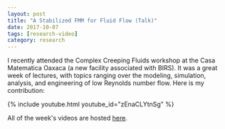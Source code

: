 ```yaml
---
layout: post
title: "A Stabilized FMM for Fluid Flow (Talk)"
date: 2017-10-07
tags: [research-video]
category: research
---
```


I recently attended the Complex Creeping Fluids
workshop at the Casa Matematica Oaxaca (a new facility
associated with BIRS). It was a great week of lectures,
with topics ranging over the modeling, simulation,
analysis, and engineering of low Reynolds number flow.
Here is my contribution:

{% include youtube.html youtube_id="zEnaCLYtnSg" %}

All of the week's videos are hosted [here](http://www.birs.ca/events/2017/5-day-workshops/17w5155/videos).
